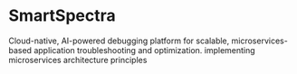 # SmartSpectra
Cloud-native, AI-powered debugging platform for scalable, microservices-based application troubleshooting and optimization. implementing microservices architecture principles
